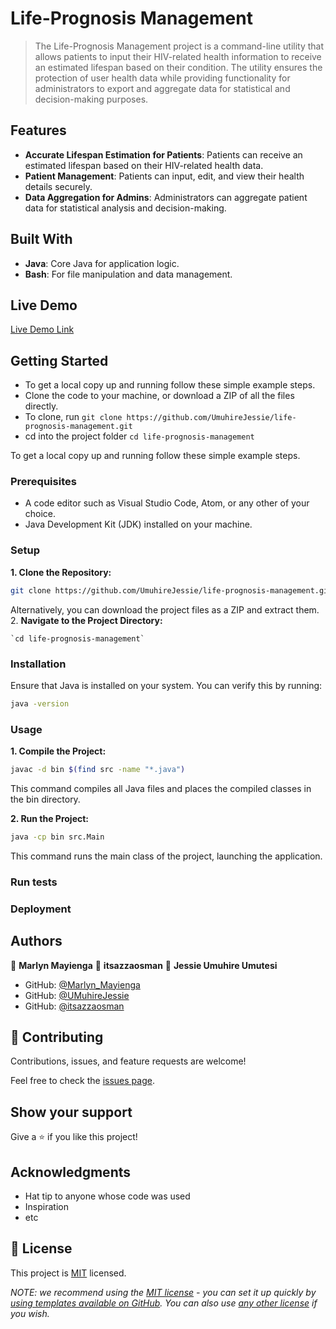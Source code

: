 # Life-Prognosis Management

> The Life-Prognosis Management project is a command-line utility that allows patients to input their HIV-related health information to receive an estimated lifespan based on their condition. The utility ensures the protection of user health data while providing functionality for administrators to export and aggregate data for statistical and decision-making purposes.

## Features

- **Accurate Lifespan Estimation for Patients**: Patients can receive an estimated lifespan based on their HIV-related health data.
- **Patient Management**: Patients can input, edit, and view their health details securely.
- **Data Aggregation for Admins**: Administrators can aggregate patient data for statistical analysis and decision-making.

## Built With

- **Java**: Core Java for application logic.
- **Bash**: For file manipulation and data management.

## Live Demo

[Live Demo Link](https://livedemo.com)


## Getting Started

- To get a local copy up and running follow these simple example steps.
- Clone the code to your machine, or download a ZIP of all the files directly.
- To clone, run `git clone https://github.com/UmuhireJessie/life-prognosis-management.git`
- cd into the project folder `cd life-prognosis-management`


To get a local copy up and running follow these simple example steps.

### Prerequisites

- A code editor such as Visual Studio Code, Atom, or any other of your choice.
- Java Development Kit (JDK) installed on your machine.

### Setup

**1. Clone the Repository:**
   ```bash
   git clone https://github.com/UmuhireJessie/life-prognosis-management.git
   ```

   Alternatively, you can download the project files as a ZIP and extract them.
2. **Navigate to the Project Directory:**

    `cd life-prognosis-management`

### Installation
Ensure that Java is installed on your system. You can verify this by running:

```bash
java -version
```

### Usage

**1. Compile the Project:**

```bash
javac -d bin $(find src -name "*.java")
```

This command compiles all Java files and places the compiled classes in the bin directory.

**2. Run the Project:**

```bash
java -cp bin src.Main
```

This command runs the main class of the project, launching the application.

### Run tests

### Deployment



## Authors

👤 **Marlyn Mayienga**
👤 **itsazzaosman**
👤 **Jessie Umuhire Umutesi**



- GitHub: [@Marlyn_Mayienga](https://github.com/Marlyn_Mayienga)
- GitHub: [@UMuhireJessie](https://github.com/UmuhireJessie)
- GitHub: [@itsazzaosman](https://github.com/itsazzaosman)

## 🤝 Contributing

Contributions, issues, and feature requests are welcome!

Feel free to check the [issues page](../../issues/).

## Show your support

Give a ⭐️ if you like this project!

## Acknowledgments

- Hat tip to anyone whose code was used
- Inspiration
- etc

## 📝 License

This project is [MIT](./LICENSE) licensed.

_NOTE: we recommend using the [MIT license](https://choosealicense.com/licenses/mit/) - you can set it up quickly by [using templates available on GitHub](https://docs.github.com/en/communities/setting-up-your-project-for-healthy-contributions/adding-a-license-to-a-repository). You can also use [any other license](https://choosealicense.com/licenses/) if you wish._
